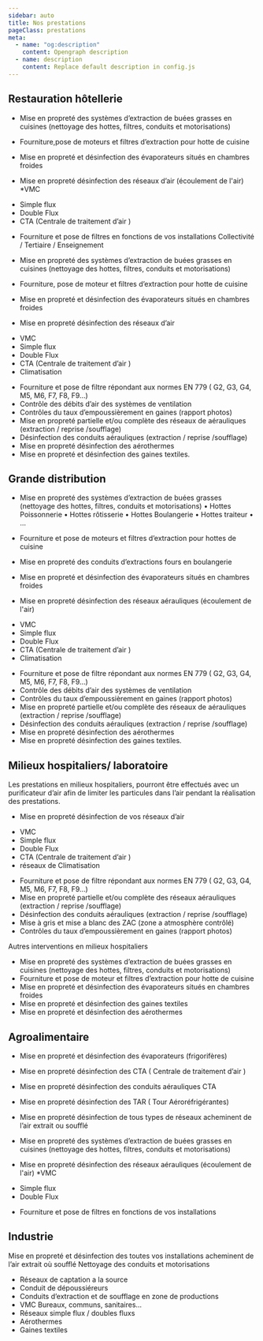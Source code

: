 ```yaml
---
sidebar: auto
title: Nos prestations
pageClass: prestations
meta:
  - name: "og:description"
    content: Opengraph description
  - name: description
    content: Replace default description in config.js
---
```


## Restauration hôtellerie
- Mise en propreté des systèmes d’extraction de buées grasses en cuisines (nettoyage des hottes, filtres, conduits et motorisations)
- Fourniture,pose de moteurs et filtres d’extraction pour hotte de cuisine
 
- Mise en propreté et désinfection des évaporateurs situés en chambres froides
 
- Mise en propreté désinfection des réseaux d’air (écoulement de l'air)
*VMC
* Simple flux
* Double Flux
* CTA (Centrale de traitement d’air )
- Fourniture et pose de filtres en fonctions de vos installations
Collectivité / Tertiaire / Enseignement
- Mise en propreté des systèmes d’extraction de buées grasses en cuisines (nettoyage des hottes, filtres, conduits et motorisations)
- Fourniture, pose de moteur et filtres d’extraction pour hotte de cuisine
 
- Mise en propreté et désinfection des évaporateurs situés en chambres froides
 
- Mise en propreté désinfection des réseaux d’air
* VMC
* Simple flux
* Double Flux
* CTA (Centrale de traitement d’air )
* Climatisation
- Fourniture et pose de filtre répondant aux normes EN 779 ( G2, G3, G4, M5, M6, F7, F8, F9…)
- Contrôle des débits d’air des systèmes de ventilation
- Contrôles du taux d’empoussièrement en gaines (rapport photos)
- Mise en propreté partielle et/ou complète des réseaux de aérauliques (extraction / reprise /soufflage)
- Désinfection des conduits aérauliques (extraction / reprise /soufflage)
- Mise en propreté désinfection des aérothermes
- Mise en propreté et désinfection des gaines textiles.
 
## Grande distribution
- Mise en propreté des systèmes d’extraction de buées grasses (nettoyage des hottes, filtres, conduits et motorisations)
• Hottes Poissonnerie
• Hottes rôtisserie
• Hottes Boulangerie
• Hottes traiteur
•  …
- Fourniture et pose de moteurs et filtres d’extraction pour hottes de cuisine
 
- Mise en propreté des conduits d’extractions fours en boulangerie
 
- Mise en propreté et désinfection des évaporateurs situés en chambres froides
 
- Mise en propreté désinfection des réseaux aérauliques (écoulement de l'air)
* VMC
* Simple flux
* Double Flux
* CTA (Centrale de traitement d’air )
* Climatisation
- Fourniture et pose de filtre répondant aux normes EN 779 ( G2, G3, G4, M5, M6, F7, F8, F9…)
- Contrôle des débits d’air des systèmes de ventilation
- Contrôles du taux d’empoussièrement en gaines (rapport photos)
- Mise en propreté partielle et/ou complète des réseaux de aérauliques (extraction / reprise /soufflage)
- Désinfection des conduits aérauliques (extraction / reprise /soufflage)
- Mise en propreté désinfection des aérothermes
- Mise en propreté désinfection des gaines textiles.
 
## Milieux hospitaliers/ laboratoire
Les prestations en milieux hospitaliers, pourront être effectués avec un purificateur d’air afin de limiter les particules dans l’air pendant la réalisation des prestations.
- Mise en propreté désinfection de vos réseaux d’air
* VMC
* Simple flux
* Double Flux
* CTA (Centrale de traitement d’air )
* réseaux de Climatisation
- Fourniture et pose de filtre répondant aux normes EN 779 ( G2, G3, G4, M5, M6, F7, F8, F9…)
- Mise en propreté partielle et/ou complète des réseaux aérauliques (extraction / reprise /soufflage)
- Désinfection des conduits aérauliques (extraction / reprise /soufflage)
- Mise à gris et mise a blanc des ZAC (zone a atmosphère contrôlé)
- Contrôles du taux d’empoussièrement en gaines (rapport photos)
 
Autres interventions en milieux hospitaliers
- Mise en propreté des systèmes d’extraction de buées grasses en cuisines (nettoyage des hottes, filtres, conduits et motorisations)
- Fourniture et pose de moteur et filtres d’extraction pour hotte de cuisine
- Mise en propreté et désinfection des évaporateurs situés en chambres froides
- Mise en propreté et désinfection des gaines textiles
- Mise en propreté et désinfection des aérothermes  
 
## Agroalimentaire
 
- Mise en propreté et désinfection des évaporateurs (frigorifères)
- Mise en propreté désinfection des CTA ( Centrale de traitement d’air )
- Mise en propreté désinfection des conduits aérauliques CTA
- Mise en propreté désinfection des TAR ( Tour Aéroréfrigérantes)
- Mise en propreté désinfection de tous types de réseaux acheminent de l’air extrait ou soufflé
 
- Mise en propreté des systèmes d’extraction de buées grasses en cuisines (nettoyage des hottes, filtres, conduits et motorisations)
- Mise en propreté désinfection des réseaux aérauliques (écoulement de l'air)
*VMC
* Simple flux
* Double Flux
- Fourniture et pose de filtres en fonctions de vos installations  
 
## Industrie
Mise en propreté et désinfection des toutes vos installations acheminent de l’air extrait où soufflé
Nettoyage des conduits et motorisations
- Réseaux de captation a la source
- Conduit de dépoussiéreurs
- Conduits d’extraction et de soufflage en zone de productions 
- VMC Bureaux, communs, sanitaires…
- Réseaux simple flux / doubles fluxs
- Aérothermes
- Gaines textiles
